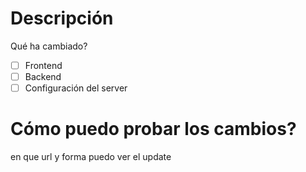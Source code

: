 # Descripción 
Qué ha cambiado?

- [ ] Frontend
- [ ] Backend
- [ ] Configuración del server

# Cómo puedo probar los cambios?
en que url y forma puedo ver el update
